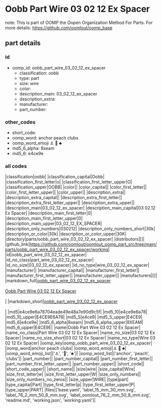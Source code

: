 # Oobb Part Wire 03 02 12 Ex Spacer  

note: This is part of OOMP the Oopen Organization Method For Parts. For more details: https://github.com/oomlout/oomp_base

##  part details





### id
* oomp_id: oobb_part_wire_03_02_12_ex_spacer
  * classification: oobb
  * type: part
  * size: wire
  * color: 
  * description_main: 03_02_12_ex_spacer
  * description_extra: 
  * manufacturer: 
  * part_number: 

### other_codes
* short_code: 
* oomp_word: anchor peach clubs
* oomp_word_emoji :anchor: :peach: :clubs:
* md5_6_alpha: 8xeam
* md5_6: e4ce9e

### all codes 
|classification|oobb|
|classification_capital|Oobb|
|classification_first_letter|o|
|classification_first_letter_upper|O|
|classification_upper|OOBB|
|color||
|color_capital||
|color_first_letter||
|color_first_letter_upper||
|color_upper||
|description_extra||
|description_extra_capital||
|description_extra_first_letter||
|description_extra_first_letter_upper||
|description_extra_upper||
|description_main|03_02_12_ex_spacer|
|description_main_capital|03 02.12 Ex Spacer|
|description_main_first_letter|0|
|description_main_first_letter_upper|0|
|description_main_upper|03_02_12_EX_SPACER|
|description_only_numbers|030212|
|description_only_numbers_short|30k|
|description_or_color|30k|
|description_or_color_upper|30K|
|directory|parts/oobb_part_wire_03_02_12_ex_spacer|
|distributors|[]|
|github_link|https://github.com/oomlout/oomlout_oomp_part_src/tree/main/parts/oobb_part_wire_03_02_12_ex_spacer/working|
|id|oobb_part_wire_03_02_12_ex_spacer|
|id_no_class|part_wire_03_02_12_ex_spacer|
|id_no_size|03_02_12_ex_spacer|
|id_no_type|wire_03_02_12_ex_spacer|
|manufacturer||
|manufacturer_capital||
|manufacturer_first_letter||
|manufacturer_first_letter_upper||
|manufacturer_upper||
|manufacturers|[]|
|markdown_full|[oobb_part_wire_03_02_12_ex_spacer](https://github.com/oomlout/oomlout_oomp_part_src/tree/main/parts/oobb_part_wire_03_02_12_ex_spacer/working)<br>[](https://github.com/oomlout/oomlout_oomp_part_src/tree/main/parts/oobb_part_wire_03_02_12_ex_spacer/working)<br>[Oobb Part Wire 03 02 12 Ex Spacer](https://github.com/oomlout/oomlout_oomp_part_src/tree/main/parts/oobb_part_wire_03_02_12_ex_spacer/working)<br><br>|
|markdown_short|[oobb_part_wire_03_02_12_ex_spacer](https://github.com/oomlout/oomlout_oomp_part_src/tree/main/parts/oobb_part_wire_03_02_12_ex_spacer/working)<br><br>|
|md5|e4ce9e6a78704eade49e48a7e90d9c5f|
|md5_10|e4ce9e6a78|
|md5_10_upper|E4CE9E6A78|
|md5_5|e4ce9|
|md5_5_upper|E4CE9|
|md5_6|e4ce9e|
|md5_6_alpha|8xeam|
|md5_6_alpha_upper|8XEAM|
|md5_6_upper|E4CE9E|
|name|Oobb Part Wire 03 02 12 Ex Spacer|
|name_no_class|Part Wire 03 02 12 Ex Spacer|
|name_no_size|03 02 12 Ex Spacer|
|name_no_size_short|03 02 12 Ex Spacer|
|name_no_type|Wire 03 02 12 Ex Spacer|
|oomp_key|oomp_oobb_part_wire_03_02_12_ex_spacer|
|oomp_word|anchor peach clubs|
|oomp_word_emoji|:anchor: :peach: :clubs:|
|oomp_word_emoji_list|[':anchor:', ':peach:', ':clubs:']|
|oomp_word_list|['anchor', 'peach', 'clubs']|
|part_number||
|part_number_capital||
|part_number_first_letter||
|part_number_first_letter_upper||
|part_number_upper||
|short_code||
|short_code_upper||
|short_name||
|size|wire|
|size_capital|Wire|
|size_first_letter|w|
|size_first_letter_upper|W|
|size_only_numbers||
|size_only_numbers_no_zeros||
|size_upper|WIRE|
|type|part|
|type_capital|Part|
|type_first_letter|p|
|type_first_letter_upper|P|
|type_upper|PART|
|files|['base.yaml', 'label_15_mm_30_mm.svg', 'label_76_2_mm_50_8_mm.svg', 'label_oomlout_76_2_mm_50_8_mm.svg', 'readme.md', 'working.json', 'working.yaml']|

